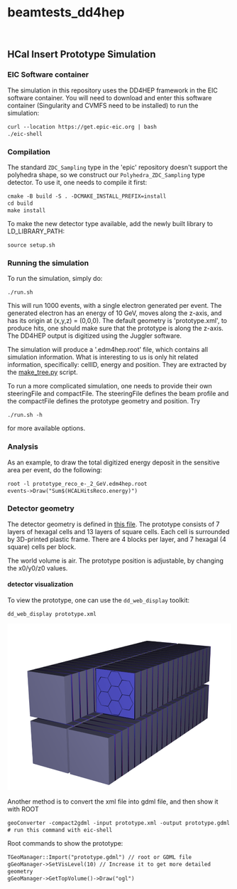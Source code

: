 # beamtests_dd4hep
<br/>

HCal Insert Prototype Simulation
---------------------------------

### EIC Software container
The simulation in this repository uses the DD4HEP framework in the EIC 
software container. You will need to download and enter this software 
container (Singularity and CVMFS need to be installed) to run the simulation:
```
curl --location https://get.epic-eic.org | bash
./eic-shell
```

### Compilation
The standard `ZDC_Sampling` type in the 'epic' repository doesn't support the
polyhedra shape, so we construct our `Polyhedra_ZDC_Sampling` type detector.
To use it, one needs to compile it first:
```
cmake -B build -S . -DCMAKE_INSTALL_PREFIX=install
cd build
make install
```
To make the new detector type available, add the newly built library to 
LD_LIBRARY_PATH:
```
source setup.sh
```

### Running the simulation
To run the simulation, simply do:
```
./run.sh
```
This will run 1000 events, with a single electron generated per event. 
The generated electron has an energy of 10 GeV, moves along the z-axis, and has 
its origin at (x,y,z) = (0,0,0). The default geometry is 'prototype.xml', to
produce hits, one should make sure that the prototype is along the z-axis.
The DD4HEP output is digitized using the Juggler software.

The simulation will produce a '.edm4hep.root' file, which contains all simulation 
information. What is interesting to us is only hit related information, specifically:
cellID, energy and position. They are extracted by the [make_tree.py](analysis/sim/make_tree.py)
script.

To run a more complicated simulation, one needs to provide their own steeringFile
and compactFile. The steeringFile defines the beam profile and the compactFile
defines the prototype geometry and position. Try
```
./run.sh -h
```
for more available options.


### Analysis
As an example, to draw the total digitized energy deposit in the sensitive 
area per event, do the following:
```
root -l prototype_reco_e-_2_GeV.edm4hep.root
events->Draw("Sum$(HCALHitsReco.energy)")
```

### Detector geometry
The detector geometry is defined in [this file](prototype.xml). The prototype
consists of 7 layers of hexagal cells and 13 layers of square cells. Each cell
is surrounded by 3D-printed plastic frame. There are 4 blocks per layer, and 7 
hexagal (4 square) cells per block.

The world volume is air. The prototype position is adjustable, by changing
the x0/y0/z0 values.

#### detector visualization
To view the prototype, one can use the `dd_web_display` toolkit:
```
dd_web_display prototype.xml
```
![detector_geometry](figures/prototype_geometry.png?raw=true)

Another method is to convert the xml file into gdml file, and then show it with ROOT
```
geoConverter -compact2gdml -input prototype.xml -output prototype.gdml	# run this command with eic-shell
```
Root commands to show the prototype:
```
TGeoManager::Import("prototype.gdml") // root or GDML file
gGeoManager->SetVisLevel(10) // Increase it to get more detailed geometry
gGeoManager->GetTopVolume()->Draw("ogl")
```
<br/>
